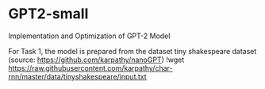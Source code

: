 # GPT2-small
Implementation and Optimization of GPT-2 Model

For Task 1, the model is prepared from the dataset tiny shakespeare dataset (source: https://github.com/karpathy/nanoGPT)
!wget https://raw.githubusercontent.com/karpathy/char-rnn/master/data/tinyshakespeare/input.txt

